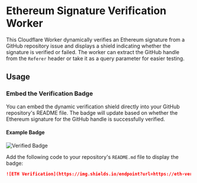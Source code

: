 # Ethereum Signature Verification Worker

This Cloudflare Worker dynamically verifies an Ethereum signature from a GitHub repository issue and displays a shield indicating whether the signature is verified or failed. The worker can extract the GitHub handle from the `Referer` header or take it as a query parameter for easier testing.

## Usage

### Embed the Verification Badge

You can embed the dynamic verification shield directly into your GitHub repository's README file. The badge will update based on whether the Ethereum signature for the GitHub handle is successfully verified.

#### Example Badge

![Verified Badge](https://img.shields.io/endpoint?url=https://eth-verification-worker.jonanscheffler.workers.dev)

Add the following code to your repository's `README.md` file to display the badge:

```markdown
![ETH Verification](https://img.shields.io/endpoint?url=https://eth-verification-worker.jonanscheffler.workers.dev/?handle=thejonanshow&cache-bust=1)
